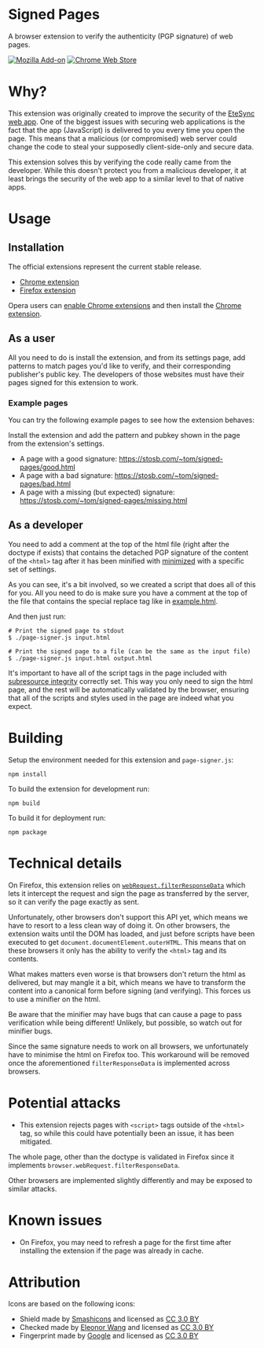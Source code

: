 # Signed Pages

A browser extension to verify the authenticity (PGP signature) of web pages.

[![Mozilla Add-on](https://img.shields.io/amo/v/signed-pages.svg)](https://addons.mozilla.org/addon/signed-pages/)
[![Chrome Web Store](https://img.shields.io/chrome-web-store/v/pdhofgeoopaglkejgpjojeikbdmkmkbp.svg)](https://chrome.google.com/webstore/detail/signed-pages/pdhofgeoopaglkejgpjojeikbdmkmkbp)

# Why?

This extension was originally created to improve the security of the [EteSync web app](https://www.etesync.com). One of the biggest issues with securing web applications is the fact that the app (JavaScript) is delivered to you every time you open the page. This means that a malicious (or compromised) web server could change the code to steal your supposedly client-side-only and secure data.

This extension solves this by verifying the code really came from the developer. While this doesn't protect you from a malicious developer, it at least brings the security of the web app to a similar level to that of native apps.

# Usage

## Installation

The official extensions represent the current stable release.

- [Chrome extension](https://chrome.google.com/webstore/detail/signed-pages/pdhofgeoopaglkejgpjojeikbdmkmkbp)
- [Firefox extension](https://addons.mozilla.org/addon/signed-pages/)

Opera users can [enable Chrome extensions](https://addons.opera.com/extensions/details/download-chrome-extension-9/) and then install the [Chrome extension](https://chrome.google.com/webstore/detail/signed-pages/pdhofgeoopaglkejgpjojeikbdmkmkbp).


## As a user

All you need to do is install the extension, and from its settings page, add patterns to match pages you'd like to verify, and their corresponding publisher's public key. The developers of those websites must have their pages signed for this extension to work.

### Example pages

You can try the following example pages to see how the extension behaves:

Install the extension and add the pattern and pubkey shown in the page from the extension's settings.

* A page with a good signature: https://stosb.com/~tom/signed-pages/good.html
* A page with a bad signature: https://stosb.com/~tom/signed-pages/bad.html
* A page with a missing (but expected) signature: https://stosb.com/~tom/signed-pages/missing.html

## As a developer

You need to add a comment at the top of the html file (right after the doctype if exists) that contains the detached PGP signature of the content of the `<html>` tag after it has been minified with [minimized](https://github.com/Swaagie/minimize) with a specific set of settings.

As you can see, it's a bit involved, so we created a script that does all of this for you. All you need to do is make sure you have a comment at the top of the file that contains the special replace tag like in [example.html](example.html).

And then just run:

```
# Print the signed page to stdout
$ ./page-signer.js input.html

# Print the signed page to a file (can be the same as the input file)
$ ./page-signer.js input.html output.html
```

It's important to have all of the script tags in the page included with [subresource integrity](https://developer.mozilla.org/en-US/docs/Web/Security/Subresource_Integrity) correctly set. This way you only need to sign the html page, and the rest will be automatically validated by the browser, ensuring that all of the scripts and styles used in the page are indeed what you expect.

# Building

Setup the environment needed for this extension and `page-signer.js`:

`npm install`

To build the extension for development run:

`npm build`

To build it for deployment run:

`npm package`

# Technical details

On Firefox, this extension relies on [`webRequest.filterResponseData`](https://developer.mozilla.org/en-US/Add-ons/WebExtensions/API/webRequest/filterResponseData) which lets it intercept the request and sign the page as transferred by the server, so it can verify the page exactly as sent.

Unfortunately, other browsers don't support this API yet, which means we have to resort to a less clean way of doing it. On other browsers, the extension waits until the DOM has loaded, and just before scripts have been executed to get `document.documentElement.outerHTML`. This means that on these browsers it only has the ability to verify the `<html>` tag and its contents.

What makes matters even worse is that browsers don't return the html as delivered, but may mangle it a bit, which means we have to transform the content into a canonical form before signing (and verifying). This forces us to use a minifier on the html.

Be aware that the minifier may have bugs that can cause a page to pass verification while being different! Unlikely, but possible, so watch out for minifier bugs.

Since the same signature needs to work on all browsers, we unfortunately have to minimise the html on Firefox too. This workaround will be removed once the aforementioned `filterResponseData` is implemented across browsers.

# Potential attacks

* This extension rejects pages with `<script>` tags outside of the `<html>` tag, so while this could have potentially been an issue, it has been mitigated.

The whole page, other than the doctype is validated in Firefox since it implements `browser.webRequest.filterResponseData`.

Other browsers are implemented slightly differently and may be exposed to similar attacks.

# Known issues

* On Firefox, you may need to refresh a page for the first time after installing the extension if the page was already in cache.

# Attribution

Icons are based on the following icons:

* Shield made by [Smashicons](https://www.flaticon.com/authors/smashicons) and licensed as [CC 3.0 BY](http://creativecommons.org/licenses/by/3.0/)
* Checked made by [Eleonor Wang](https://www.flaticon.com/authors/eleonor-wang) and licensed as [CC 3.0 BY](http://creativecommons.org/licenses/by/3.0/)
* Fingerprint made by [Google](https://www.flaticon.com/authors/google) and licensed as [CC 3.0 BY](http://creativecommons.org/licenses/by/3.0/)

